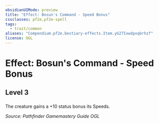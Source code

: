 ```yaml
---
obsidianUIMode: preview
title: "Effect: Bosun's Command - Speed Bonus"
cssclasses: pf2e,pf2e-spell
tags:
  - trait/common
aliases: "Compendium.pf2e.bestiary-effects.Item.yG27Ixwdpxqbrhzf"
license: OGL
---
```

# Effect: Bosun's Command - Speed Bonus
## Level 3
### 






The creature gains a +10 status bonus its Speeds.

*Source: Pathfinder Gamemastery Guide*
*OGL*